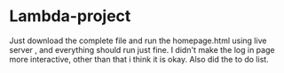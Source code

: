 # Lambda-project
Just download the complete file and run the homepage.html using live server , and everything should run just fine.
I didn't make the log in page more interactive, other than that i think it is okay.
Also did the to do list.
